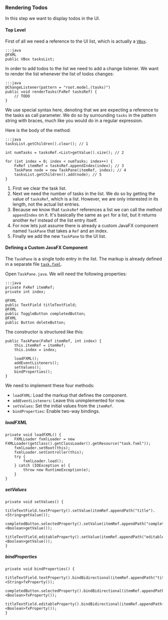 ### Rendering Todos

In this step we want to display todos in the UI.

#### Top Level

First of all we need a reference to the UI list, which is actually a [`VBox`][1].

    :::java
    @FXML
    public VBox tasksList;

In order to add todos to the list we need to add a change listener.
We want to render the list whenever the list of todos changes:

    :::java
    @ChangeListener(pattern = "root.model.(tasks)")
    public void renderTasks(FxRef tasksRef) {
        // TODO
    }

We use special syntax here, denoting that we are expecting a reference to the tasks as call parameter.
We do so by surrounding `tasks` in the pattern string with braces, much like you would do in a regular expression.

Here is the body of the method:

    :::java
    tasksList.getChildren().clear(); // 1

    int numTasks = tasksRef.<List>getValue().size(); // 2

    for (int index = 0; index < numTasks; index++) {
        FxRef itemRef = tasksRef.appendIndex(index); // 3
        TaskPane node = new TaskPane(itemRef, index); // 4
        tasksList.getChildren().add(node); // 5
    }

1. First we clear the task list.
2. Next we need the number of tasks in the list. We do so by getting the value of `tasksRef`, which is a list.
However, we are only interested in its length, not the actual list entries.
3. Because we know that `tasksRef` references a list we can call the method `appendIndex` on it.
It's basically the same as `get` for a list, but it returns another `Ref` instead of the list entry itself.
4. For now lets just assume there is already a custom JavaFX component named `TaskPane` that takes a `Ref` and an index.
5. Finally we add the new `TaskPane` to the UI list.

#### Defining a Custom JavaFX Component

The `TaskPane` is a single todo entry in the list. The markup is already defined in a separate file [`task.fxml`][2].

Open `TaskPane.java`. We will need the following properties:

    :::java
    private FxRef itemRef;
    private int index;

    @FXML
    public TextField titleTextField;
    @FXML
    public ToggleButton completedButton;
    @FXML
    public Button deleteButton;

The constructor is structured like this:

    public TaskPane(FxRef itemRef, int index) {
        this.itemRef = itemRef;
        this.index = index;

        loadFXML();
        addEventListeners();
        setValues();
        bindProperties();
    }

We need to implement these four methods:

* `loadFXML`: Load the markup that defines the component.
* `addEventListeners`: Leave this unimplemented for now.
* `setValues`: Set the initial values from the `itemRef`.
* `bindProperties`: Enable two-way bindings.

##### loadFXML

    private void loadFXML() {
        FXMLLoader fxmlLoader = new FXMLLoader(getClass().getClassLoader().getResource("task.fxml"));
        fxmlLoader.setRoot(this);
        fxmlLoader.setController(this);
        try {
            fxmlLoader.load();
        } catch (IOException e) {
            throw new RuntimeException(e);
        }
    }

##### setValues

    private void setValues() {
        titleTextField.textProperty().setValue(itemRef.appendPath("title").<String>getValue());
        completedButton.selectedProperty().setValue(itemRef.appendPath("completed").<Boolean>getValue());
        titleTextField.editableProperty().setValue(itemRef.appendPath("editable").<Boolean>getValue());
    }

##### bindProperties

    private void bindProperties() {
        titleTextField.textProperty().bindBidirectional(itemRef.appendPath("title").<String>fxProperty());
        completedButton.selectedProperty().bindBidirectional(itemRef.appendPath("completed").<Boolean>fxProperty());
        titleTextField.editableProperty().bindBidirectional(itemRef.appendPath("editable").<Boolean>fxProperty());
    }

[1]: http://docs.oracle.com/javafx/2/api/javafx/scene/layout/VBox.html
[2]: https://github.com/ankor-io/ankor-todo/blob/fx-step-5/todo-fx/src/main/resources/task.fxml
